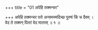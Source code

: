 +++
title = "01 अपेहि तक्मन्चर"

+++
अपेहि तक्मन्चर परो अन्यमस्मदिच्छ पुरुषं किं च दैवम् ।  
वेद ते तक्मन् पितरं वेद मातरम् ॥ १ ॥